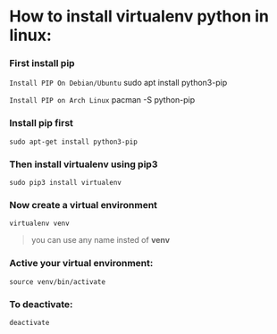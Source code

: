 # How to install virtualenv python in linux:

### First install pip
```Install PIP On Debian/Ubuntu```
    sudo apt install python3-pip	

```Install PIP on Arch Linux```
    pacman -S python-pip

### Install **pip** first

    sudo apt-get install python3-pip

### Then install **virtualenv** using pip3

    sudo pip3 install virtualenv 

### Now create a virtual environment 

    virtualenv venv 

>you can use any name insted of **venv**

  
### Active your virtual environment:    
    
    source venv/bin/activate
    

### To deactivate:

    deactivate
